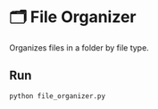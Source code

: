 # 🗂 File Organizer

Organizes files in a folder by file type.  

## Run
```bash
python file_organizer.py
